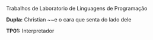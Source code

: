 Trabalhos de Laboratorio de Linguagens de Programação

**Dupla:** Christian ~~e o cara que senta do lado dele

**TP01:** Interpretador
